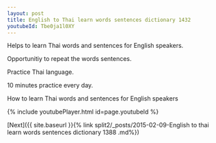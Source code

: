 ```yaml
---
layout: post
title: English to Thai learn words sentences dictionary 1432 
youtubeId: Tbe0ja1l0XY
---
```

 
 
Helps to learn Thai words and sentences for English speakers.

Opportunitiy to repeat the words sentences. 

Practice Thai language. 
 
10 minutes practice every day. 
 
How to learn Thai words and sentences for English speakers 
 
{% include youtubePlayer.html id=page.youtubeId %}
 
 
[Next]({{ site.baseurl }}{% link  split2/_posts/2015-02-09-English to thai learn words sentences dictionary 1388 .md%})
 
